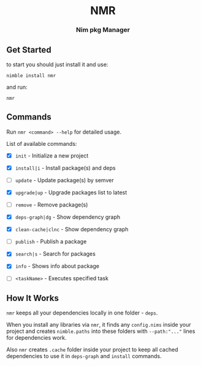<div align="center">

# NMR
### Nim pkg Manager

</div>


## Get Started

to start you should just install it and use:
```shell
nimble install nmr
```

and run:
```shell
nmr
```


## Commands
Run `nmr <command> --help` for detailed usage.

List of available commands:
- [x] `init` - Initialize a new project
- [x] `install|i` - Install package(s) and deps
- [ ] `update` - Update package(s) by semver
- [x] `upgrade|up` - Upgrade packages list to latest
- [ ] `remove` - Remove package(s)
- [x] `deps-graph|dg` - Show dependency graph
- [x] `clean-cache|clnc` - Show dependency graph
- [ ] `publish` - Publish a package
- [x] `search|s` - Search for packages
- [x] `info` - Shows info about package
- [ ] `<taskName>` - Executes specified task


## How It Works
`nmr` keeps all your dependencies locally in one folder - `deps`.

When you install any libraries via `nmr`, it finds any `config.nims` inside your project and creates `nimble.paths` into these folders with `--path:"..."` lines for dependencies work.

Also `nmr` creates `.cache` folder inside your project to keep all cached dependencies to use it in `deps-graph` and `install` commands.
